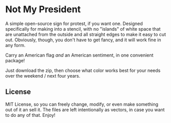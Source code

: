 # Not My President
A simple open-source sign for protest, if you want one. Designed specifically for making into a stencil, with no "islands" of white space that are unattached from the outside and all straight edges to make it easy to cut out. Obviously, though, you don't have to get fancy, and it will work fine in any form.

Carry an American flag _and_ an American sentiment, in one convenient package!

Just download the zip, then choose what color works best for your needs over the weekend / next four years.

## License

MIT License, so you can freely change, modify, or even make something out of it an sell it. The files are left intentionally as vectors, in case you want to do any of that. Enjoy!
